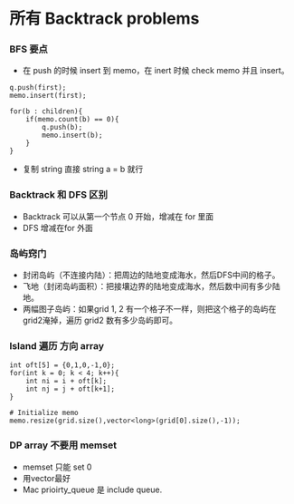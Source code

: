 # 所有 Backtrack problems

### BFS 要点
- 在 push 的时候 insert 到 memo，在 inert 时候 check memo 并且 insert。
```
q.push(first);
memo.insert(first);

for(b : children){
    if(memo.count(b) == 0){
        q.push(b);
        memo.insert(b);
    }
}
```
- 复制 string 直接 string a = b 就行

### Backtrack 和 DFS 区别
- Backtrack 可以从第一个节点 0 开始，增减在 for 里面
- DFS 增减在for 外面

### 岛屿窍门
- 封闭岛屿（不连接内陆）：把周边的陆地变成海水，然后DFS中间的格子。
- 飞地（封闭岛屿面积）：把接壤边界的陆地变成海水，然后数中间有多少陆地。
- 两幅图子岛屿：如果grid 1, 2 有一个格子不一样，则把这个格子的岛屿在grid2淹掉，遍历 grid2 数有多少岛屿即可。

### Island 遍历 方向 array
```
int oft[5] = {0,1,0,-1,0};
for(int k = 0; k < 4; k++){
    int ni = i + oft[k];
    int nj = j + oft[k+1];
}

# Initialize memo
memo.resize(grid.size(),vector<long>(grid[0].size(),-1));
```

### DP array 不要用 memset
- memset 只能 set 0
- 用vector最好
- Mac prioirty_queue 是 include queue. 
